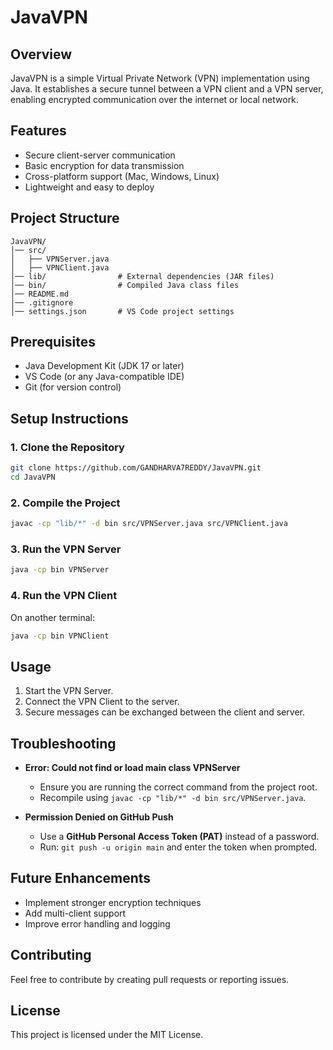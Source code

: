# JavaVPN

## Overview
JavaVPN is a simple Virtual Private Network (VPN) implementation using Java. It establishes a secure tunnel between a VPN client and a VPN server, enabling encrypted communication over the internet or local network.

## Features
- Secure client-server communication
- Basic encryption for data transmission
- Cross-platform support (Mac, Windows, Linux)
- Lightweight and easy to deploy

## Project Structure
```
JavaVPN/
│── src/
│   ├── VPNServer.java
│   ├── VPNClient.java
│── lib/                # External dependencies (JAR files)
│── bin/                # Compiled Java class files
│── README.md
│── .gitignore
│── settings.json       # VS Code project settings
```

## Prerequisites
- Java Development Kit (JDK 17 or later)
- VS Code (or any Java-compatible IDE)
- Git (for version control)

## Setup Instructions
### 1. Clone the Repository
```sh
git clone https://github.com/GANDHARVA7REDDY/JavaVPN.git
cd JavaVPN
```

### 2. Compile the Project
```sh
javac -cp "lib/*" -d bin src/VPNServer.java src/VPNClient.java
```

### 3. Run the VPN Server
```sh
java -cp bin VPNServer
```

### 4. Run the VPN Client
On another terminal:
```sh
java -cp bin VPNClient
```

## Usage
1. Start the VPN Server.
2. Connect the VPN Client to the server.
3. Secure messages can be exchanged between the client and server.

## Troubleshooting
- **Error: Could not find or load main class VPNServer**
  - Ensure you are running the correct command from the project root.
  - Recompile using `javac -cp "lib/*" -d bin src/VPNServer.java`.

- **Permission Denied on GitHub Push**
  - Use a **GitHub Personal Access Token (PAT)** instead of a password.
  - Run: `git push -u origin main` and enter the token when prompted.

## Future Enhancements
- Implement stronger encryption techniques
- Add multi-client support
- Improve error handling and logging

## Contributing
Feel free to contribute by creating pull requests or reporting issues.

## License
This project is licensed under the MIT License.

